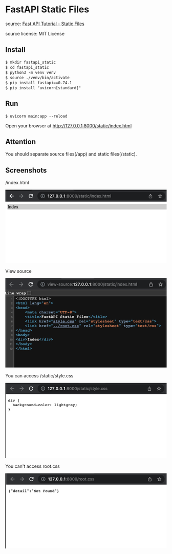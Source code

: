 # FastAPI Static Files

source: [Fast API Tutorial - Static Files](https://fastapi.tiangolo.com/tutorial/static-files/)

source license: MIT License

## Install
```shell
$ mkdir fastapi_static
$ cd fastapi_static
$ python3 -m venv venv
$ source ./venv/bin/activate
$ pip install fastapi==0.74.1
$ pip install "uvicorn[standard]"
```

## Run
```shell
$ uvicorn main:app --reload
```

Open your browser at http://127.0.0.1:8000/static/index.html


## Attention
You should separate source files(/app) and static files(/static).

## Screenshots

/index.html

![/static/index.html](screenshots/static_index_html.png)

View source

![/static/index.html source](screenshots/static_index_html_source.png)

You can access /static/style.css

![/static/style.css](screenshots/static_style_css.png)

You can't access root.css

![root.css](screenshots/root_css.png)
